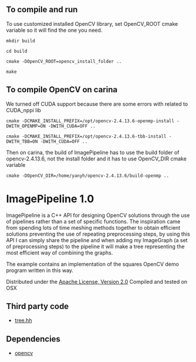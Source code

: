 
## To compile and run
To use customized installed OpenCV library, set OpenCV_ROOT cmake variable so it will find the one you need. 

```
mkdir build

cd build

cmake -DOpenCV_ROOT=opencv_install_folder ..

make

```

## To compile OpenCV on carina
We turned off CUDA support because there are some errors with related to CUDA_nppi lib
```
cmake -DCMAKE_INSTALL_PREFIX=/opt/opencv-2.4.13.6-openmp-install -DWITH_OPENMP=ON -DWITH_CUDA=OFF ..
```

```
cmake -DCMAKE_INSTALL_PREFIX=/opt/opencv-2.4.13.6-tbb-install -DWITH_TBB=ON -DWITH_CUDA=OFF ..
```

Then on carina, the build of ImagePipeline has to use the build folder of opencv-2.4.13.6, not the install folder and it has to use OpenCV_DIR cmake variable

```
cmake -DOpenCV_DIR=/home/yanyh/opencv-2.4.13.6/build-openmp ..
```

ImagePipeline 1.0
==============

ImagePipeline is a C++ API for designing OpenCV solutions through the use of pipelines rather than a set of specific functions. The inspiration came from spending lots of time meshing methods together to obtain efficient solutions preventing the use of repeating preprocessing steps, by using this API I can simply share the pipeline and when adding my ImageGraph (a set of preprocessing steps) to the pipeline it will make a tree representing the most efficient way of combining the graphs.

The example contains an implementation of the squares OpenCV demo program written in this way.

Distributed under the [Apache License, Version 2.0](http://www.apache.org/licenses/LICENSE-2.0 "Apache License, Version 2.0")
Compiled and tested on OSX

Third party code
----------------

- [tree.hh](http://tree.phi-sci.com "tree.hh: an STL-like C++ tree class")

Dependencies
------------

- [opencv](http://opencv.willowgarage.com/wiki/ "OpenCV")
